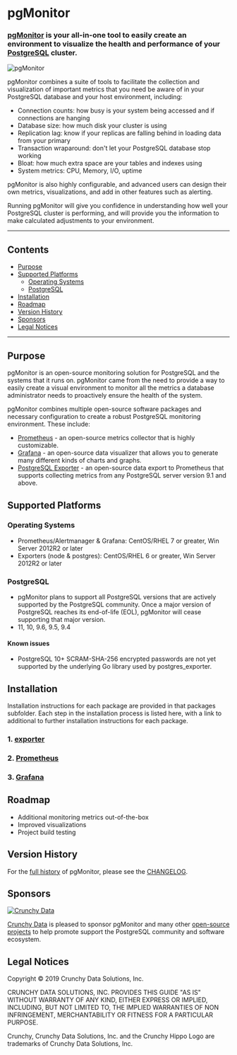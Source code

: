 # pgMonitor

### [pgMonitor](https://github.com/CrunchyData/pgMonitor) is your all-in-one tool to easily create an environment to visualize the health and performance of your [PostgreSQL](http://www.postgresql.org/) cluster.

![pgMonitor](/images/PGMonitor.gif)

pgMonitor combines a suite of tools to facilitate the collection and visualization of important metrics that you need be aware of in your PostgreSQL database and your host environment, including:

- Connection counts: how busy is your system being accessed and if connections are hanging
- Database size: how much disk your cluster is using
- Replication lag: know if your replicas are falling behind in loading data from your primary
- Transaction wraparound: don't let your PostgreSQL database stop working
- Bloat: how much extra space are your tables and indexes using
- System metrics: CPU, Memory, I/O, uptime

pgMonitor is also highly configurable, and advanced users can design their own metrics, visualizations, and add in other features such as alerting.

Running pgMonitor will give you confidence in understanding how well your PostgreSQL cluster is performing, and will provide you the information to make calculated adjustments to your environment.

---

## Contents

- [Purpose](#purpose)
- [Supported Platforms](#supported-platforms)
  - [Operating Systems](#operating-systems)
  - [PostgreSQL](#postgesql)
- [Installation](#installation)
- [Roadmap](#roadmap)
- [Version History](#version-history)
- [Sponsors](#sponsors)
- [Legal Notices](#legal-notices)

---

## Purpose

pgMonitor is an open-source monitoring solution for PostgreSQL and the systems that it runs on. pgMonitor came from the need to provide a way to easily create a visual environment to monitor all the metrics a database administrator needs to proactively ensure the health of the system.

pgMonitor combines multiple open-source software packages and necessary configuration to create a robust PostgreSQL monitoring environment.  These include:

- [Prometheus](https://prometheus.io/) - an open-source metrics collector that is highly customizable.
- [Grafana](https://grafana.com/) - an open-source data visualizer that allows you to generate many different kinds of charts and graphs.
- [PostgreSQL Exporter](https://github.com/wrouesnel/postgres_exporter) - an open-source data export to Prometheus that supports collecting metrics from any PostgreSQL server version 9.1 and above.

## Supported Platforms

### Operating Systems

- Prometheus/Alertmanager & Grafana: CentOS/RHEL 7 or greater, Win Server 2012R2 or later
- Exporters (node & postgres): CentOS/RHEL 6 or greater, Win Server 2012R2 or later

### PostgreSQL

- pgMonitor plans to support all PostgreSQL versions that are actively supported by the PostgreSQL community. Once a major version of PostgreSQL reaches its end-of-life (EOL), pgMonitor will cease supporting that major version.
- 11, 10, 9.6, 9.5, 9.4

#### Known issues

- PostgreSQL 10+ SCRAM-SHA-256 encrypted passwords are not yet supported by the underlying Go library used by postgres_exporter.

## Installation

Installation instructions for each package are provided in that packages subfolder. Each step in the installation process is listed here, with a link to additional to further installation instructions for each package.

### 1. [exporter](/exporter)

### 2. [Prometheus](/prometheus)

### 3. [Grafana](/grafana)

## Roadmap

- Additional monitoring metrics out-of-the-box
- Improved visualizations
- Project build testing

## Version History

For the [full history](/changelog) of pgMonitor, please see the [CHANGELOG](/changelog).

## Sponsors

[![Crunchy Data](/images/crunchy_logo.png)](https://www.crunchydata.com/)

[Crunchy Data](https://www.crunchydata.com/) is pleased to sponsor pgMonitor and many other [open-source projects](https://github.com/CrunchyData/) to help promote support the PostgreSQL community and software ecosystem.

## Legal Notices

Copyright © 2019 Crunchy Data Solutions, Inc.

CRUNCHY DATA SOLUTIONS, INC. PROVIDES THIS GUIDE "AS IS" WITHOUT WARRANTY OF ANY KIND, EITHER EXPRESS OR IMPLIED, INCLUDING, BUT NOT LIMITED TO, THE IMPLIED WARRANTIES OF NON INFRINGEMENT, MERCHANTABILITY OR FITNESS FOR A PARTICULAR PURPOSE.

Crunchy, Crunchy Data Solutions, Inc. and the Crunchy Hippo Logo are trademarks of Crunchy Data Solutions, Inc.
